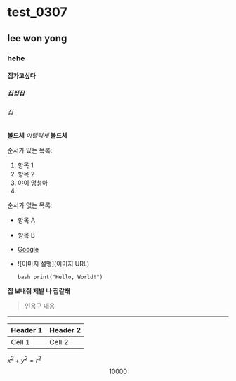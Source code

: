 # test_0307
## lee won yong
### hehe
#### 집가고싶다
##### 집집집
###### 집
**볼드체**
*이탤릭체*
**볼드체**

순서가 있는 목록:
1. 항목 1
2. 항목 2
3. 야이 멍청아
4. 
순서가 없는 목록:
- 항목 A
- 항목 B
- [Google](https://www.google.com)
- ![이미지 설명](이미지 URL)

   ```bash print("Hello, World!")```
  
**집 보내줘 제발**
__나 집갈래__

> 인용구 내용
---
| Header 1 | Header 2 |
| -------- | -------- |
| Cell 1   | Cell 2   |
$x^2 + y^2 = r^2$
$$10000$$

